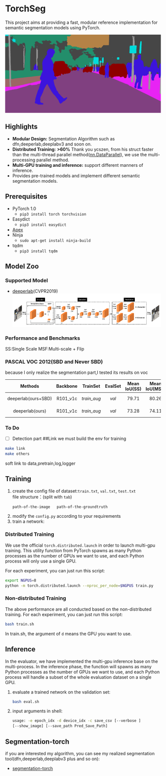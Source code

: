 # TorchSeg
This project aims at providing a fast, modular reference implementation for semantic segmentation models using PyTorch.

![demo image](demo/human.png)

## Highlights
- **Modular Design:** Segmentation Algorithm such as dfn,deeperlab,deeplabv3 and soon on.
- **Distributed Training:** **>60%** Thank you ycszen, from his struct faster than the multi-thread parallel method([nn.DataParallel](https://pytorch.org/docs/stable/nn.html#dataparallel)), we use the multi-processing parallel method.
- **Multi-GPU training and inference:** support different manners of inference.
- Provides pre-trained models and implement different semantic segmentation models.

## Prerequisites
- PyTorch 1.0
  - `pip3 install torch torchvision`
- Easydict
  - `pip3 install easydict`
- [Apex](https://nvidia.github.io/apex/index.html)
- Ninja
  - `sudo apt-get install ninja-build`
- tqdm
  - `pip3 install tqdm`

## Model Zoo
### Supported Model
- [deeperlab](https://arxiv.org/abs/1902.05093)(CVPR2019)    
![deeperlab image](deeperlab.png)


### Performance and Benchmarks
SS:Single Scale MSF:Multi-scale + Flip

### PASCAL VOC 2012(SBD and Never SBD)
because I only realize the segmentation part,I tested its results on voc

Methods | Backbone | TrainSet | EvalSet | Mean IoU(SS) | Mean IoU(MSF) | Model 
:--:|:--:|:--:|:--:|:--:|:--:|:--:
 deeperlab(ours+SBD)  | R101_v1c | *train_aug*  | *val*  | 79.71 | 80.26 | BaiduYun / GoogleDrive 
 deeperlab(ours)   | R101_v1c | *train_aug*  | *val*  | 73.28 | 74.11 | BaiduYun / GoogleDrive 
 
### To Do
  - [ ] Detection part
##Link
we must build the env for training 
```bash
make link
make others
```
soft link to data,pretrain,log,logger

## Training
1. create the config file of dataset:`train.txt`, `val.txt`, `test.txt`   
    file structure：(split with `tab`)
    ```txt
    path-of-the-image   path-of-the-groundtruth
    ```
2. modify the `config.py` according to your requirements
3. train a network:

### Distributed Training
We use the official `torch.distributed.launch` in order to launch multi-gpu training. This utility function from PyTorch spawns as many Python processes as the number of GPUs we want to use, and each Python process will only use a single GPU.

For each experiment, you can just run this script:
```bash
export NGPUS=8
python -m torch.distributed.launch --nproc_per_node=$NGPUS train.py
```

### Non-distributed Training
The above performance are all conducted based on the non-distributed training.
For each experiment, you can just run this script:
```bash
bash train.sh
```

In train.sh, the argument of `d` means the GPU you want to use.

## Inference
In the evaluator, we have implemented the multi-gpu inference base on the multi-process. In the inference phase, the function will spawns as many Python processes as the number of GPUs we want to use, and each Python process will handle a subset of the whole evaluation dataset on a single GPU.
1. evaluate a trained network on the validation set:
    ```bash
    bash eval.sh
    ```
2. input arguments in shell:
    ```bash
    usage: -e epoch_idx -d device_idx -c save_csv [--verbose ] 
    [--show_image] [--save_path Pred_Save_Path]
    ```

## Segmentation-torch
if you are interested my algorithm, you can see my realized segmentation tool(dfn,deeperlab,deeplabv3 plus and so on):  
- [segmentation-torch](https://github.com/lingtengqiu/segmentation-torch) 



